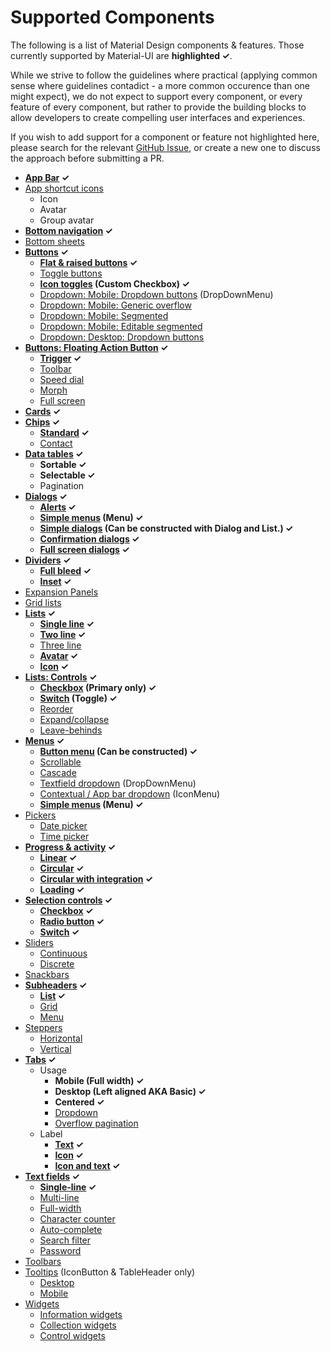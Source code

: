 # Supported Components

The following is a list of Material Design components & features. 
Those currently supported by Material-UI are **highlighted ✓**. 

While we strive to follow the guidelines where practical (applying 
common sense where guidelines contadict - a more common occurence than 
one might expect), we do not expect to support every component, or every 
feature of every component, but rather to provide the building blocks to 
allow developers to create compelling user interfaces and experiences.

If you wish to add support for a component or feature not highlighted 
here, please search for the relevant [GitHub Issue](https://github.com/callemall/material-ui/issues), or create a new one 
to discuss the approach before submitting a PR.

- **[App Bar](https://material.io/guidelines/layout/structure.html#structure-app-bar) ✓**
- [App shortcut icons](https://material.io/guidelines/style/icons.html#icons-app-shortcut-icons)
  - Icon
  - Avatar
  - Group avatar
- **[Bottom navigation](https://www.google.com/design/spec/components/bottom-navigation.html) ✓**
- [Bottom sheets](https://www.google.com/design/spec/components/bottom-sheets.html)
- **[Buttons](http://www.material-ui.com/#/components/buttons) ✓**
  - **[Flat & raised buttons](https://www.google.com/design/spec/components/buttons.html#buttons-flat-raised-buttons) ✓**
  - [Toggle buttons](https://www.google.com/design/spec/components/buttons.html#buttons-toggle-buttons)
  - **[Icon toggles](https://www.google.com/design/spec/components/buttons.html#buttons-toggle-buttons) (Custom Checkbox) ✓**
  - [Dropdown: Mobile: Dropdown buttons](https://www.google.com/design/spec/components/buttons.html#buttons-dropdown-buttons) (DropDownMenu)
  - [Dropdown: Mobile: Generic overflow](https://www.google.com/design/spec/components/buttons.html#buttons-dropdown-buttons)
  - [Dropdown: Mobile: Segmented](https://www.google.com/design/spec/components/buttons.html#buttons-dropdown-buttons)
  - [Dropdown: Mobile: Editable segmented](https://www.google.com/design/spec/components/buttons.html#buttons-dropdown-buttons)
  - [Dropdown: Desktop: Dropdown buttons](https://www.google.com/design/spec/components/buttons.html#buttons-dropdown-buttons)
- **[Buttons: Floating Action Button](https://www.google.com/design/spec/components/buttons-floating-action-button.html) ✓**
  - **[Trigger](https://www.google.com/design/spec/components/buttons-floating-action-button.html#buttons-floating-action-button-transitions) ✓**
  - [Toolbar](https://www.google.com/design/spec/components/buttons-floating-action-button.html#buttons-floating-action-button-transitions)
  - [Speed dial](https://www.google.com/design/spec/components/buttons-floating-action-button.html#buttons-floating-action-button-transitions)
  - [Morph](http://www.google.com/design/spec/components/buttons-floating-action-button.html#buttons-floating-action-button-transitions)
  - [Full screen](http://www.google.com/design/spec/components/buttons-floating-action-button.html#buttons-floating-action-button-transitions)
- **[Cards](https://www.google.com/design/spec/components/cards.html) ✓**
- **[Chips](https://www.google.com/design/spec/components/chips.html) ✓**
  - **[Standard](https://www.google.com/design/spec/components/chips.html) ✓**
  - [Contact](https://www.google.com/design/spec/components/chips.html#chips-contact-chips)
- **[Data tables](https://www.google.com/design/spec/components/data-tables.html) ✓**
  - **Sortable ✓**
  - **Selectable ✓**
  - Pagination
- **[Dialogs](https://www.google.com/design/spec/components/dialogs.html) ✓**
  - **[Alerts](https://www.google.com/design/spec/components/dialogs.html#dialogs-alerts) ✓**
  - **[Simple menus](https://www.google.com/design/spec/components/dialogs.html#dialogs-simple-menus) (Menu) ✓**
  - **[Simple dialogs](https://www.google.com/design/spec/components/dialogs.html#dialogs-simple-dialogs) (Can be constructed with Dialog and List.) ✓**
  - **[Confirmation dialogs](https://www.google.com/design/spec/components/dialogs.html#dialogs-confirmation-dialogs) ✓**
  - **[Full screen dialogs](https://www.google.com/design/spec/components/dialogs.html#dialogs-full-screen-dialogs) ✓**
- **[Dividers](https://www.google.com/design/spec/components/dividers.html) ✓**
  - **[Full bleed](https://www.google.com/design/spec/components/dividers.html#dividers-types-of-dividers) ✓**
  - **[Inset](https://www.google.com/design/spec/components/dividers.html#dividers-types-of-dividers) ✓**
- [Expansion Panels](https://www.google.com/design/spec/components/expansion-panels.html)
- [Grid lists](https://www.google.com/design/spec/components/grid-lists.html)
- **[Lists](https://www.google.com/design/spec/components/lists.html) ✓**
  - **[Single line](https://www.google.com/design/spec/components/lists.html#lists-specs) ✓**
  - **[Two line](https://www.google.com/design/spec/components/lists.html#lists-specs) ✓**
  - [Three line](https://www.google.com/design/spec/components/lists.html#lists-specs)
  - **[Avatar](https://www.google.com/design/spec/components/lists.html#lists-specs) ✓**
  - **[Icon](https://www.google.com/design/spec/components/lists.html#lists-specs) ✓**
- **[Lists: Controls](https://www.google.com/design/spec/components/lists-controls.html) ✓**
  - **[Checkbox](https://www.google.com/design/spec/components/lists-controls.html#lists-controls-types-of-list-controls) (Primary only) ✓**
  - **[Switch](https://www.google.com/design/spec/components/lists-controls.html#lists-controls-types-of-list-controls) (Toggle) ✓**
  - [Reorder](https://www.google.com/design/spec/components/lists-controls.html#lists-controls-types-of-list-controls)
  - [Expand/collapse](https://www.google.com/design/spec/components/lists-controls.html#lists-controls-types-of-list-controls)
  - [Leave-behinds](https://www.google.com/design/spec/components/lists-controls.html#lists-controls-types-of-list-controls)
- **[Menus](https://www.google.com/design/spec/components/menus.html) ✓**
  - **[Button menu](https://www.google.com/design/spec/components/menus.html#menus-usage) (Can be constructed) ✓**
  - [Scrollable](https://www.google.com/design/spec/components/menus.html#menus-usage)
  - [Cascade](https://www.google.com/design/spec/components/menus.html#menus-usage)
  - [Textfield dropdown](https://www.google.com/design/spec/components/menus.html#menus-behavior) (DropDownMenu)
  - [Contextual / App bar dropdown](https://www.google.com/design/spec/components/menus.html#menus-usage) (IconMenu)
  - **[Simple menus](https://www.google.com/design/spec/components/menus.html#menus-simple-menus) (Menu) ✓**
- [Pickers](https://www.google.com/design/spec/components/pickers.html)
  - [Date picker](https://www.google.com/design/spec/components/pickers.html#pickers-date-pickers)
  - [Time picker](https://www.google.com/design/spec/components/pickers.html#pickers-time-pickers)
- **[Progress & activity](https://www.google.com/design/spec/components/progress-activity.html) ✓**
  - **[Linear](https://www.google.com/design/spec/components/progress-activity.html#progress-activity-types-of-indicators) ✓**
  - **[Circular](https://www.google.com/design/spec/components/progress-activity.html#progress-activity-types-of-indicators) ✓**
  - **[Circular with integration](https://www.google.com/design/spec/components/progress-activity.html#progress-activity-types-of-indicators) ✓**
  - **[Loading](https://www.google.com/design/spec/components/progress-activity.html#progress-activity-types-of-indicators) ✓**
- **[Selection controls](https://www.google.com/design/spec/components/selection-controls.html) ✓**
  - **[Checkbox](https://www.google.com/design/spec/components/selection-controls.html#selection-controls-checkbox) ✓**
  - **[Radio button](https://www.google.com/design/spec/components/selection-controls.html#selection-controls-radio-button) ✓**
  - **[Switch](https://www.google.com/design/spec/components/selection-controls.html#selection-controls-switch) ✓**
- [Sliders](https://www.google.com/design/spec/components/sliders.html)
  - [Continuous](https://www.google.com/design/spec/components/sliders.html#sliders-continuous-slider)
  - [Discrete](https://www.google.com/design/spec/components/sliders.html#sliders-discrete-slider)
- [Snackbars](https://www.google.com/design/spec/components/snackbars-toasts.html)
- **[Subheaders](https://www.google.com/design/spec/components/subheaders.html) ✓**
  - **[List](https://www.google.com/design/spec/components/subheaders.html#subheaders-list-subheaders) ✓**
  - [Grid](https://www.google.com/design/spec/components/subheaders.html#subheaders-list-subheaders)
  - [Menu](https://www.google.com/design/spec/components/subheaders.html#subheaders-list-subheaders)
- [Steppers](https://www.google.com/design/spec/components/steppers.html)
  - [Horizontal](https://www.google.com/design/spec/components/steppers.html#steppers-types-of-steppers)
  - [Vertical](https://www.google.com/design/spec/components/steppers.html#steppers-types-of-steppers)
- **[Tabs](https://www.google.com/design/spec/components/tabs.html) ✓**
  - Usage
    - **Mobile (Full width) ✓**
    - **Desktop (Left aligned AKA Basic) ✓**
    - **Centered ✓**
    - [Dropdown](https://www.google.com/design/spec/components/tabs.html#tabs-usage)
    - [Overflow pagination](https://www.google.com/design/spec/components/tabs.html#tabs-usage)
  - Label
    - **[Text](https://www.google.com/design/spec/components/tabs.html#tabs-usage) ✓**
    - **[Icon](https://www.google.com/design/spec/components/tabs.html#tabs-usage) ✓**
    - **[Icon and text](https://www.google.com/design/spec/components/tabs.html#tabs-usage) ✓**
- **[Text fields](https://www.google.com/design/spec/components/text-fields.html) ✓**
  - **[Single-line](https://www.google.com/design/spec/components/text-fields.html#text-fields-single-line-text-field) ✓**
  - [Multi-line](https://www.google.com/design/spec/components/text-fields.html#text-fields-multi-line-text-field)
  - [Full-width](https://www.google.com/design/spec/components/text-fields.html#text-fields-multi-line-text-field)
  - [Character counter](https://www.google.com/design/spec/components/text-fields.html#text-fields-character-counter)
  - [Auto-complete](https://www.google.com/design/spec/components/text-fields.html#text-fields-auto-complete-text-field)
  - [Search filter](https://www.google.com/design/spec/components/text-fields.html#text-fields-search-filter)
  - [Password](https://www.google.com/design/spec/components/text-fields.html#text-fields-password-input)
- [Toolbars](https://www.google.com/design/spec/components/toolbars.html)
- [Tooltips](https://www.google.com/design/spec/components/tooltips.html) (IconButton & TableHeader only)
  - [Desktop](https://www.google.com/design/spec/components/tooltips.html#tooltips-tooltips-desktop-)
  - [Mobile](https://www.google.com/design/spec/components/tooltips.html#tooltips-tooltips-mobile-)
- [Widgets](https://material.io/guidelines/components/widgets.html)
  - [Information widgets](https://material.io/guidelines/components/widgets.html#widgets-types-of-widgets)
  - [Collection widgets](https://material.io/guidelines/components/widgets.html#widgets-types-of-widgets)
  - [Control widgets](https://material.io/guidelines/components/widgets.html#widgets-types-of-widgets)
